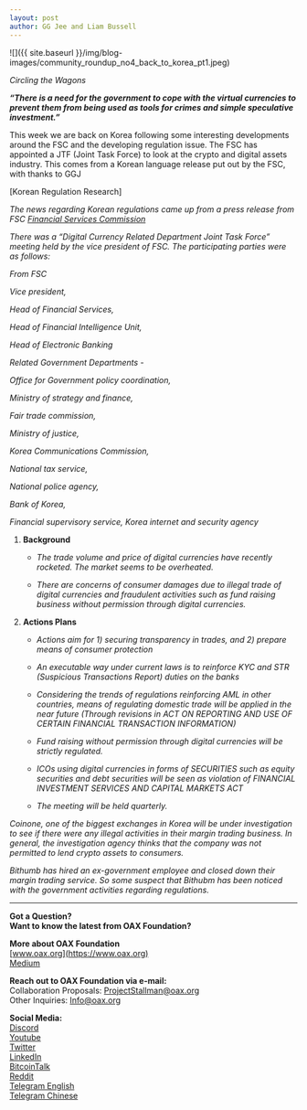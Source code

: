 ```yaml
---
layout: post
author: GG Jee and Liam Bussell
---
```


![]({{ site.baseurl }}/img/blog-images/community_roundup_no4_back_to_korea_pt1.jpeg)

_Circling the Wagons_

**_“There is a need for the government to cope with the virtual currencies to prevent them from being used as tools for crimes and simple speculative investment.”_**

This week we are back on Korea following some interesting developments around the FSC and the developing regulation issue. The FSC has appointed a JTF (Joint Task Force) to look at the crypto and digital assets industry. This comes from a Korean language release put out by the FSC, with thanks to GGJ

[Korean Regulation Research]

_The news regarding Korean regulations came up from a press release from FSC [Financial Services Commission](http://www.fsc.go.kr/eng/)_

_There was a “Digital Currency Related Department Joint Task Force” meeting held by the vice president of FSC. The participating parties were as follows:_

_From FSC_

_Vice president,_

_Head of Financial Services,_

_Head of Financial Intelligence Unit,_

_Head of Electronic Banking_

_Related Government Departments -_

_Office for Government policy coordination,_

_Ministry of strategy and finance,_

_Fair trade commission,_

_Ministry of justice,_

_Korea Communications Commission,_

_National tax service,_

_National police agency,_

_Bank of Korea,_

_Financial supervisory service,_
_Korea internet and security agency_

1. **Background**

    - _The trade volume and price of digital currencies have recently rocketed. The market seems to be overheated._

    - _There are concerns of consumer damages due to illegal trade of digital currencies and fraudulent activities such as fund raising business without permission through digital currencies._

2. **Actions Plans**

    - _Actions aim for 1) securing transparency in trades, and 2) prepare means of consumer protection_

    - _An executable way under current laws is to reinforce KYC and STR (Suspicious Transactions Report) duties on the banks_

    - _Considering the trends of regulations reinforcing AML in other countries, means of regulating domestic trade will be applied in the near future (Through revisions in ACT ON REPORTING AND USE OF CERTAIN FINANCIAL TRANSACTION INFORMATION)_

    - _Fund raising without permission through digital currencies will be strictly regulated._

    - _ICOs using digital currencies in forms of SECURITIES such as equity securities and debt securities will be seen as violation of FINANCIAL INVESTMENT SERVICES AND CAPITAL MARKETS ACT_

    - _The meeting will be held quarterly._

_Coinone, one of the biggest exchanges in Korea will be under investigation to see if there were any illegal activities in their margin trading business. In general, the investigation agency thinks that the company was not permitted to lend crypto assets to consumers._

_Bithumb has hired an ex-government employee and closed down their margin trading service. So some suspect that Bithubm has been noticed with the government activities regarding regulations._

---

**Got a Question?**  
**Want to know the latest from OAX Foundation?**  

**More about OAX Foundation**  
[www.oax.org](https://www.oax.org)  
[Medium](https://medium.com/@OAX_Foundation)  

**Reach out to OAX Foundation via e-mail:**  
Collaboration Proposals: [ProjectStallman@oax.org](mailto:ProjectStallman@oax.org)  
Other Inquiries: [Info@oax.org](mailto:Info@oax.org)  

**Social Media:**  
[Discord](https://discordapp.com/invite/ZH5YHkb)  
[Youtube](https://bit.ly/2Bvsk73)  
[Twitter](https://twitter.com/OAX_Foundation)  
[LinkedIn](https://www.linkedin.com/company/oax-foundation/)  
[BitcoinTalk](http://bitcointalk.org/index.php?topic=1943946)  
[Reddit](https://www.reddit.com/r/OpenANX/)  
[Telegram English](https://t.me/openanxteam)  
[Telegram Chinese](https://t.me/oax_cn)  